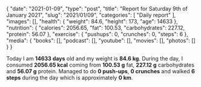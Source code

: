 {
    "date": "2021-01-09",
    "type": "post",
    "title": "Report for Saturday 9th of January 2021",
    "slug": "2021\/01\/09",
    "categories": [
        "Daily report"
    ],
    "images": [],
    "health": {
        "weight": 84.6,
        "height": 173,
        "age": 14633
    },
    "nutrition": {
        "calories": 2056.65,
        "fat": 100.53,
        "carbohydrates": 227.12,
        "protein": 56.07
    },
    "exercise": {
        "pushups": 0,
        "crunches": 0,
        "steps": 6
    },
    "media": {
        "books": [],
        "podcast": [],
        "youtube": [],
        "movies": [],
        "photos": []
    }
}

Today I am <strong>14633 days</strong> old and my weight is <strong>84.6 kg</strong>. During the day, I consumed <strong>2056.65 kcal</strong> coming from <strong>100.53 g</strong> fat, <strong>227.12 g</strong> carbohydrates and <strong>56.07 g</strong> protein. Managed to do <strong>0 push-ups</strong>, <strong>0 crunches</strong> and walked <strong>6 steps</strong> during the day which is approximately <strong>0 km</strong>.